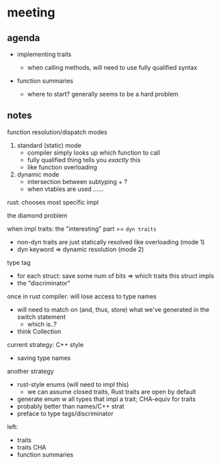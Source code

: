 # meeting

## agenda

- implementing traits
    - when calling methods, will need to use fully qualified syntax

- function summaries
    - where to start? generally seems to be a hard problem

## notes

function resolution/dispatch modes
1. standard (static) mode
    - compiler simply looks up which function to call
    - fully qualified thing tells you _exactly_ this
    - like function overloading
2. dynamic mode
    - intersection between subtyping + ?
    - when vtables are used
......

rust: chooses most specific impl

the diamond problem

when impl traits: the "interesting" part == `dyn traits`
- non-dyn traits are just statically resolved like overloading (mode 1)
- dyn keyword => dynamic resolution (mode 2)

type tag
- for each struct: save some num of bits => which traits this struct impls
- the "discriminator"

once in rust compiler: will lose access to type names
- will need to match on (and, thus, store) what we've generated in the switch 
  statement
    - which is..?
- think Collection<Animal>

current strategy: C++ style
- saving type names

another strategy
- rust-style enums (will need to impl this)
    - we can assume closed traits, Rust traits are open by default
- generate enum w all types that impl a trait; CHA-equiv for traits
- probably better than names/C++ strat
- preface to type tags/discriminator

left:
- traits
- traits CHA
- function summaries

